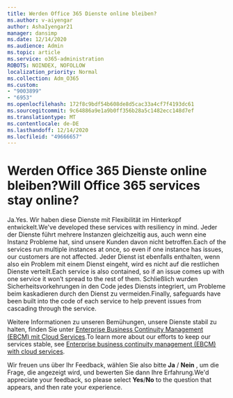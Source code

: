 ```yaml
---
title: Werden Office 365 Dienste online bleiben?
ms.author: v-aiyengar
author: AshaIyengar21
manager: dansimp
ms.date: 12/14/2020
ms.audience: Admin
ms.topic: article
ms.service: o365-administration
ROBOTS: NOINDEX, NOFOLLOW
localization_priority: Normal
ms.collection: Adm_O365
ms.custom:
- "9003899"
- "6953"
ms.openlocfilehash: 172f8c9bdf54b608de8d5cac33a4cf7f4193dc61
ms.sourcegitcommit: 9c64886a9e1a9b0ff356b28a5c1482ecc148d7ef
ms.translationtype: MT
ms.contentlocale: de-DE
ms.lasthandoff: 12/14/2020
ms.locfileid: "49666657"
---
```

# <a name="will-office-365-services-stay-online"></a><span data-ttu-id="79579-102">Werden Office 365 Dienste online bleiben?</span><span class="sxs-lookup"><span data-stu-id="79579-102">Will Office 365 services stay online?</span></span>

<span data-ttu-id="79579-103">Ja.</span><span class="sxs-lookup"><span data-stu-id="79579-103">Yes.</span></span> <span data-ttu-id="79579-104">Wir haben diese Dienste mit Flexibilität im Hinterkopf entwickelt.</span><span class="sxs-lookup"><span data-stu-id="79579-104">We've developed these services with resiliency in mind.</span></span> <span data-ttu-id="79579-105">Jeder der Dienste führt mehrere Instanzen gleichzeitig aus, auch wenn eine Instanz Probleme hat, sind unsere Kunden davon nicht betroffen.</span><span class="sxs-lookup"><span data-stu-id="79579-105">Each of the services run multiple instances at once, so even if one instance has issues, our customers are not affected.</span></span> <span data-ttu-id="79579-106">Jeder Dienst ist ebenfalls enthalten, wenn also ein Problem mit einem Dienst eingeht, wird es nicht auf die restlichen Dienste verteilt.</span><span class="sxs-lookup"><span data-stu-id="79579-106">Each service is also contained, so if an issue comes up with one service it won’t spread to the rest of them.</span></span> <span data-ttu-id="79579-107">Schließlich wurden Sicherheitsvorkehrungen in den Code jedes Diensts integriert, um Probleme beim kaskadieren durch den Dienst zu vermeiden.</span><span class="sxs-lookup"><span data-stu-id="79579-107">Finally, safeguards have been built into the code of each service to help prevent issues from cascading through the service.</span></span>

<span data-ttu-id="79579-108">Weitere Informationen zu unseren Bemühungen, unsere Dienste stabil zu halten, finden Sie unter [Enterprise Business Continuity Management (EBCM) mit Cloud Services](https://go.microsoft.com/fwlink/?linkid=2124377).</span><span class="sxs-lookup"><span data-stu-id="79579-108">To learn more about our efforts to keep our services stable, see [Enterprise business continuity management (EBCM) with cloud services](https://go.microsoft.com/fwlink/?linkid=2124377).</span></span>

<span data-ttu-id="79579-109">Wir freuen uns über Ihr Feedback, wählen Sie also bitte **Ja** / **Nein** , um die Frage, die angezeigt wird, und bewerten Sie dann Ihre Erfahrung.</span><span class="sxs-lookup"><span data-stu-id="79579-109">We'd appreciate your feedback, so please select **Yes**/**No** to the question that appears, and then rate your experience.</span></span>